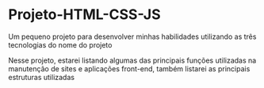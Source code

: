 # Projeto-HTML-CSS-JS
Um pequeno projeto para desenvolver minhas habilidades utilizando as três tecnologias do nome do projeto

Nesse projeto, estarei listando algumas das principais funções utilizadas na manutenção de sites e aplicações front-end, também listarei as principais estruturas utilizadas